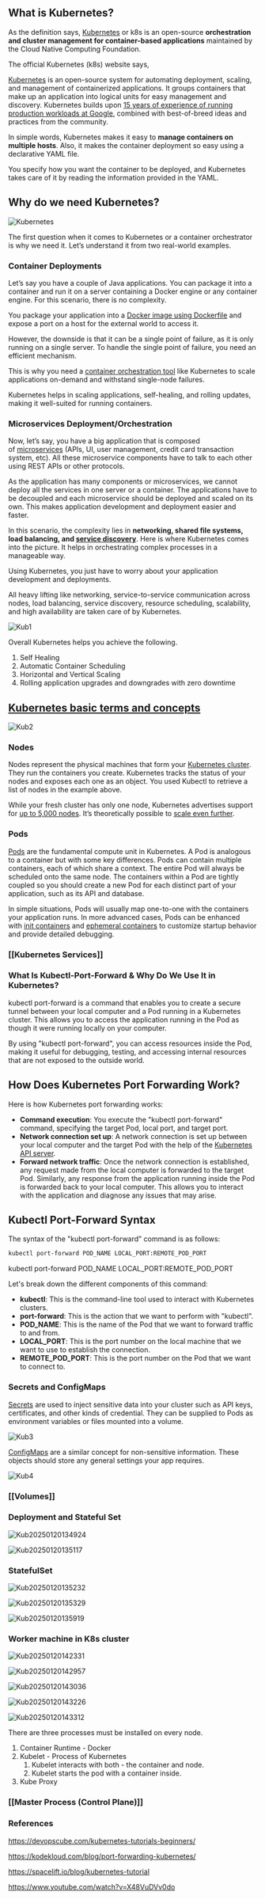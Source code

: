 ## What is Kubernetes?

As the definition says, [Kubernetes](https://kubernetes.io/) or k8s is an open-source **orchestration and cluster management for container-based applications** maintained by the Cloud Native Computing Foundation.

The official Kubernetes (k8s) website says,

[Kubernetes](https://kubernetes.io/docs/concepts/overview/what-is-kubernetes/) is an open-source system for automating deployment, scaling, and management of containerized applications. It groups containers that make up an application into logical units for easy management and discovery. Kubernetes builds upon [15 years of experience of running production workloads at Google](http://queue.acm.org/detail.cfm?id=2898444), combined with best-of-breed ideas and practices from the community.

In simple words, Kubernetes makes it easy to **manage containers on multiple hosts**. Also, it makes the container deployment so easy using a declarative YAML file.

You specify how you want the container to be deployed, and Kubernetes takes care of it by reading the information provided in the YAML.

## Why do we need Kubernetes?

![Kubernetes](https://github.com/zsanjay/Obsidian-Notes/blob/main/assets%2Fimages%2F20250116104651.png)

The first question when it comes to Kubernetes or a container orchestrator is why we need it. Let’s understand it from two real-world examples.

### Container Deployments

Let’s say you have a couple of Java applications. You can package it into a container and run it on a server containing a Docker engine or any container engine. For this scenario, there is no complexity.

You package your application into a [Docker image using Dockerfile](https://devopscube.com/build-docker-image/) and expose a port on a host for the external world to access it.

However, the downside is that it can be a single point of failure, as it is only running on a single server. To handle the single point of failure, you need an efficient mechanism.

This is why you need a [container orchestration tool](https://devopscube.com/docker-container-clustering-tools/) like Kubernetes to scale applications on-demand and withstand single-node failures.

Kubernetes helps in scaling applications, self-healing, and rolling updates, making it well-suited for running containers.

### Microservices Deployment/Orchestration

Now, let’s say, you have a big application that is composed of [microservices](https://opensource.com/resources/what-are-microservices) (APIs, UI, user management, credit card transaction system, etc). All these microservice components have to talk to each other using REST APIs or other protocols.

As the application has many components or microservices, we cannot deploy all the services in one server or a container. The applications have to be decoupled and each microservice should be deployed and scaled on its own. This makes application development and deployment easier and faster.

In this scenario, the complexity lies in **networking, shared file systems, load balancing, and [service discovery](https://devopscube.com/service-discovery-explained/)**. Here is where Kubernetes comes into the picture. It helps in orchestrating complex processes in a manageable way.

Using Kubernetes, you just have to worry about your application development and deployments.

All heavy lifting like networking, service-to-service communication across nodes, load balancing, service discovery, resource scheduling, scalability, and high availability are taken care of by Kubernetes.

![Kub1](https://github.com/zsanjay/Obsidian-Notes/blob/main/assets%2Fimages%2F20250116105016.png)

Overall Kubernetes helps you achieve the following.

1. Self Healing
2. Automatic Container Scheduling
3. Horizontal and Vertical Scaling
4. Rolling application upgrades and downgrades with zero downtime

## [Kubernetes basic terms and concepts](https://spacelift.io/blog/kubernetes-tutorial#kubernetes-basic-terms-and-concepts)

![Kub2](https://github.com/zsanjay/Obsidian-Notes/blob/main/assets%2Fimages%2F20250116114158.png)

### Nodes

Nodes represent the physical machines that form your [Kubernetes cluster](https://spacelift.io/blog/kubernetes-cluster). They run the containers you create. Kubernetes tracks the status of your nodes and exposes each one as an object. You used Kubectl to retrieve a list of nodes in the example above.

While your fresh cluster has only one node, Kubernetes advertises support for [up to 5,000 nodes](https://kubernetes.io/docs/setup/best-practices/cluster-large). It’s theoretically possible to [scale even further](https://openai.com/index/scaling-kubernetes-to-7500-nodes/).

### Pods

[Pods](https://kubernetes.io/docs/concepts/workloads/pods) are the fundamental compute unit in Kubernetes. A Pod is analogous to a container but with some key differences. Pods can contain multiple containers, each of which share a context. The entire Pod will always be scheduled onto the same node. The containers within a Pod are tightly coupled so you should create a new Pod for each distinct part of your application, such as its API and database.

In simple situations, Pods will usually map one-to-one with the containers your application runs. In more advanced cases, Pods can be enhanced with [init containers](https://kubernetes.io/docs/concepts/workloads/pods/init-containers) and [ephemeral containers](https://kubernetes.io/docs/concepts/workloads/pods/ephemeral-containers) to customize startup behavior and provide detailed debugging.

### [[Kubernetes Services]]

### What Is Kubectl-Port-Forward & Why Do We Use It in Kubernetes?

kubectl port-forward is a command that enables you to create a secure tunnel between your local computer and a Pod running in a Kubernetes cluster. This allows you to access the application running in the Pod as though it were running locally on your computer.

By using "kubectl port-forward", you can access resources inside the Pod, making it useful for debugging, testing, and accessing internal resources that are not exposed to the outside world.

## How Does Kubernetes Port Forwarding Work?

Here is how Kubernetes port forwarding works:

- **Command execution**: You execute the "kubectl port-forward" command, specifying the target Pod, local port, and target port.
- **Network connection set up**: A network connection is set up between your local computer and the target Pod with the help of the [Kubernetes API server](https://kodekloud.com/blog/kubernetes-architecture-overview/).
- **Forward network traffic**: Once the network connection is established, any request made from the local computer is forwarded to the target Pod. Similarly, any response from the application running inside the Pod is forwarded back to your local computer. This allows you to interact with the application and diagnose any issues that may arise.

## Kubectl Port-Forward Syntax

The syntax of the "kubectl port-forward" command is as follows:

```sh
kubectl port-forward POD_NAME LOCAL_PORT:REMOTE_POD_PORT
```

kubectl port-forward POD_NAME LOCAL_PORT:REMOTE_POD_PORT

Let's break down the different components of this command:

- **kubectl**: This is the command-line tool used to interact with Kubernetes clusters.
- **port-forward**: This is the action that we want to perform with "kubectl".
- **POD_NAME**: This is the name of the Pod that we want to forward traffic to and from.
- **LOCAL_PORT**: This is the port number on the local machine that we want to use to establish the connection.
- **REMOTE_POD_PORT**: This is the port number on the Pod that we want to connect to.

### Secrets and ConfigMaps

[Secrets](https://spacelift.io/blog/kubernetes-secrets) are used to inject sensitive data into your cluster such as API keys, certificates, and other kinds of credential. They can be supplied to Pods as environment variables or files mounted into a volume.

![Kub3](https://github.com/zsanjay/Obsidian-Notes/blob/main/assets%2Fimages%2F20250117110529.png)

[ConfigMaps](https://spacelift.io/blog/kubernetes-configmap) are a similar concept for non-sensitive information. These objects should store any general settings your app requires.

![Kub4](https://github.com/zsanjay/Obsidian-Notes/blob/main/assets%2Fimages%2F20250117110330.png)

### [[Volumes]]

### Deployment and Stateful Set

![Kub20250120134924](https://github.com/zsanjay/Obsidian-Notes/blob/main/assets%2Fimages%2F20250120134924.png)

![Kub20250120135117](https://github.com/zsanjay/Obsidian-Notes/blob/main/assets%2Fimages%2F20250120135117.png)

### StatefulSet

![Kub20250120135232](https://github.com/zsanjay/Obsidian-Notes/blob/main/assets%2Fimages%2F20250120135232.png)

![Kub20250120135329](https://github.com/zsanjay/Obsidian-Notes/blob/main/assets%2Fimages%2F20250120135329.png)

![Kub20250120135919](https://github.com/zsanjay/Obsidian-Notes/blob/main/assets%2Fimages%2F20250120135919.png)

### Worker machine in K8s cluster

![Kub20250120142331](https://github.com/zsanjay/Obsidian-Notes/blob/main/assets%2Fimages%2F20250120142331.png)

![Kub20250120142957](https://github.com/zsanjay/Obsidian-Notes/blob/main/assets%2Fimages%2F20250120142957.png)

![Kub20250120143036](https://github.com/zsanjay/Obsidian-Notes/blob/main/assets%2Fimages%2F20250120143036.png)

![Kub20250120143226](https://github.com/zsanjay/Obsidian-Notes/blob/main/assets%2Fimages%2F20250120143226.png)

![Kub20250120143312](https://github.com/zsanjay/Obsidian-Notes/blob/main/assets%2Fimages%2F20250120143312.png)


There are three processes must be installed on every node.

1. Container Runtime - Docker
2. Kubelet - Process of Kubernetes 
	1. Kubelet interacts with both - the container and node.
	2. Kubelet starts the pod with a container inside.
3. Kube Proxy

### [[Master Process (Control Plane)]]


### References

https://devopscube.com/kubernetes-tutorials-beginners/

https://kodekloud.com/blog/port-forwarding-kubernetes/

https://spacelift.io/blog/kubernetes-tutorial

https://www.youtube.com/watch?v=X48VuDVv0do


